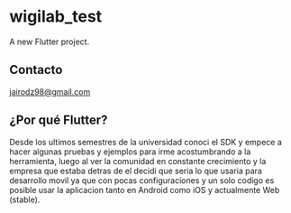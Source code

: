 # wigilab_test

A new Flutter project.

## Contacto

jairodz98@gmail.com

## ¿Por qué Flutter?
Desde los ultimos semestres de la universidad conoci el SDK y empece a hacer algunas pruebas y ejemplos para irme acostumbrando a la herramienta, luego al ver la comunidad en constante crecimiento y la empresa que estaba detras de el decidi que seria lo que usaria para desarrollo movil ya que con pocas configuraciones y un solo codigo es posible usar la aplicacion tanto en Android como iOS y actualmente Web (stable).
